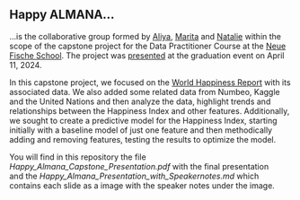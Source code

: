 ## Happy ALMANA...  

...is the collaborative group formed by  [<ins>Al</ins>iya](https://github.com/SaliFishe), 
[<ins>Ma</ins>rita](https://github.com/M4R1T4)
 and 
 [<ins>Na</ins>talie](https://github.com/millnattily) within the scope of the capstone project for the  Data Practitioner Course at the [Neue Fische School](https://www.neuefische.de/en).   The project was [presented](../Capstone_Happy_Almana/slides/Happy_Capstone.pdf) at the graduation event on April 11, 2024.

In this capstone project, we focused on the [World Happiness Report](https://worldhappiness.report/data/) with its associated data. We also added some related data from Numbeo, Kaggle and the United Nations and then analyze the data, highlight trends and relationships between the Happiness Index and other features. 
Additionally, we sought to create a predictive model for the Happiness Index, starting initially with a baseline model of just one feature and then methodically adding and removing features, testing the results to optimize the model.

You will find in this repository the file *Happy_Almana_Capstone_Presentation.pdf* with the final presentation  
and the *Happy_Almana_Presentation_with_Speakernotes.md*  which contains each slide as a image with the speaker notes under the image. 




